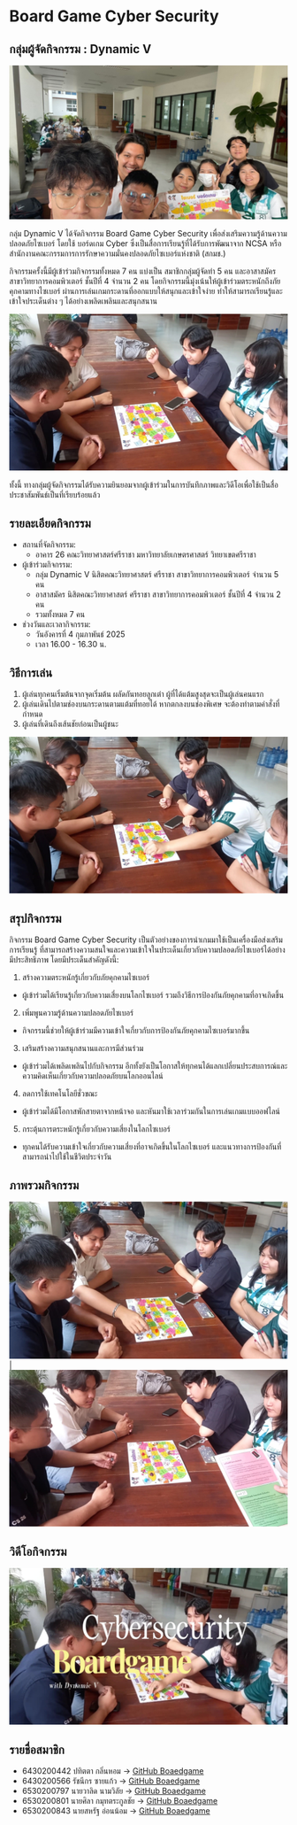# Board Game Cyber Security

## กลุ่มผู้จัดกิจกรรม : Dynamic V

![image](img/v2.jpg)

กลุ่ม Dynamic V ได้จัดกิจกรรม Board Game Cyber Security เพื่อส่งเสริมความรู้ด้านความปลอดภัยไซเบอร์ โดยใช้ บอร์ดเกม Cyber ซึ่งเป็นสื่อการเรียนรู้ที่ได้รับการพัฒนาจาก NCSA หรือสำนักงานคณะกรรมการการรักษาความมั่นคงปลอดภัยไซเบอร์แห่งชาติ (สกมช.) 

กิจกรรมครั้งนี้มีผู้เข้าร่วมกิจกรรมทั้งหมด 7 คน แบ่งเป็น สมาชิกกลุ่มผู้จัดทำ 5 คน และอาสาสมัครสาขาวิทยาการคอมพิวเตอร์ ชั้นปีที่ 4 จำนวน 2 คน โดยกิจกรรมนี้มุ่งเน้นให้ผู้เข้าร่วมตระหนักถึงภัยคุกคามทางไซเบอร์ ผ่านการเล่นเกมกระดานที่ออกแบบให้สนุกและเข้าใจง่าย ทำให้สามารถเรียนรู้และเข้าใจประเด็นต่าง ๆ ได้อย่างเพลิดเพลินและสนุกสนาน

![image](img/v3.jpg)

ทั้งนี้ ทางกลุ่มผู้จัดกิจกรรมได้รับความยินยอมจากผู้เข้าร่วมในการบันทึกภาพและวิดีโอเพื่อใช้เป็นสื่อประชาสัมพันธ์เป็นที่เรียบร้อยแล้ว

## รายละเอียดกิจกรรม
- สถานที่จัดกิจกรรม:
  - อาคาร 26 คณะวิทยาศาสตร์ศรีราชา มหาวิทยาลัยเกษตรศาสตร์ วิทยาเขตศรีราชา
- ผู้เข้าร่วมกิจกรรม:
  - กลุ่ม Dynamic V นิสิตคณะวิทยาศาสตร์ ศรีราชา สาขาวิทยาการคอมพิวเตอร์ จำนวน 5 คน
  - อาสาสมัคร นิสิตคณะวิทยาศาสตร์ ศรีราชา สาขาวิทยาการคอมพิวเตอร์ ชั้นปีที่ 4 จำนวน 2 คน
  - รวมทั้งหมด 7 คน
- ช่วงวันและเวลากิจกรรม:
  - วันอังคารที่ 4 กุมภาพันธ์ 2025
  - เวลา 16.00 - 16.30 น.

## วิธีการเล่น
1. ผู้เล่นทุกคนเริ่มต้นจากจุดเริ่มต้น ผลัดกันทอยลูกเต๋า ผู้ที่ได้แต้มสูงสุดจะเป็นผู้เล่นคนแรก
2. ผู้เล่นเดินไปตามช่องบนกระดานตามแต้มที่ทอยได้ หากตกลงบนช่องพิเศษ จะต้องทำตามคำสั่งที่กำหนด
3. ผู้เล่นที่เดินถึงเส้นชัยก่อนเป็นผู้ชนะ

![image](img/v4.jpg)

## สรุปกิจกรรม
กิจกรรม Board Game Cyber Security เป็นตัวอย่างของการนำเกมมาใช้เป็นเครื่องมือส่งเสริมการเรียนรู้ ที่สามารถสร้างความสนใจและความเข้าใจในประเด็นเกี่ยวกับความปลอดภัยไซเบอร์ได้อย่างมีประสิทธิภาพ โดยมีประเด็นสำคัญดังนี้:
1. สร้างความตระหนักรู้เกี่ยวกับภัยคุกคามไซเบอร์
- ผู้เข้าร่วมได้เรียนรู้เกี่ยวกับความเสี่ยงบนโลกไซเบอร์ รวมถึงวิธีการป้องกันภัยคุกคามที่อาจเกิดขึ้น
2. เพิ่มพูนความรู้ด้านความปลอดภัยไซเบอร์
- กิจกรรมนี้ช่วยให้ผู้เข้าร่วมมีความเข้าใจเกี่ยวกับการป้องกันภัยคุกคามไซเบอร์มากขึ้น
3. เสริมสร้างความสนุกสนานและการมีส่วนร่วม
- ผู้เข้าร่วมได้เพลิดเพลินไปกับกิจกรรม อีกทั้งยังเป็นโอกาสให้ทุกคนได้แลกเปลี่ยนประสบการณ์และความคิดเห็นเกี่ยวกับความปลอดภัยบนโลกออนไลน์
4. ลดการใช้เทคโนโลยีชั่วขณะ
- ผู้เข้าร่วมได้มีโอกาสพักสายตาจากหน้าจอ และหันมาใช้เวลาร่วมกันในการเล่นเกมแบบออฟไลน์
5. กระตุ้นการตระหนักรู้เกี่ยวกับความเสี่ยงในโลกไซเบอร์
- ทุกคนได้รับความเข้าใจเกี่ยวกับความเสี่ยงที่อาจเกิดขึ้นในโลกไซเบอร์ และแนวทางการป้องกันที่สามารถนำไปใช้ในชีวิตประจำวัน

## ภาพรวมกิจกรรม

![image](img/v5.jpg) |  ![image](img/v6.jpg)

## วิดีโอกิจกรรม
[![image](img/v1.jpg)](https://youtu.be/KJcGwMrpDfo?feature=shared)

## รายชื่อสมาชิก
- 6430200442 ปทิตตา กลิ่นหอม -> [GitHub Boaedgame](https://6430200442.github.io/boardgame) 
- 6430200566 รัชนีกร ซายแก้ว  -> [GitHub Boaedgame](https://6430200566.github.io/boardgame)
- 6530200797 นายวาลิด นามวิลัย      -> [GitHub Boaedgame](https://9jell.github.io/boardgame)
- 6530200801 นายศิลา กมุทตระกูลชัย  -> [GitHub Boaedgame](https://sila801.github.io/boardgame)
- 6530200843 นายสหรัฐ อ่อนน้อม     -> [GitHub Boaedgame](https://saharat444.github.io/boardgame)

